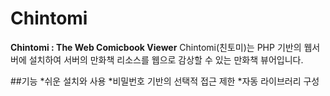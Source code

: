# Chintomi
**Chintomi : The Web Comicbook Viewer**
Chintomi(친토미)는 PHP 기반의 웹서버에 설치하여 서버의 만화책 리소스를 웹으로 감상할 수 있는 만화책 뷰어입니다.

##기능
*쉬운 설치와 사용
*비밀번호 기반의 선택적 접근 제한
*자동 라이브러리 구성

